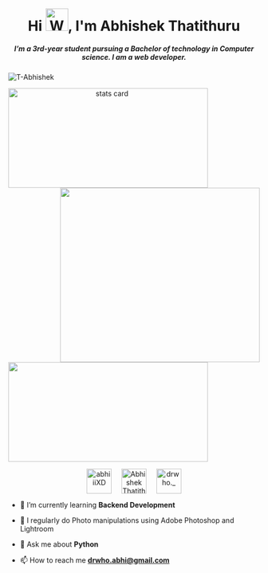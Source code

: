 <h1 align="center">Hi <img src="https://raw.githubusercontent.com/nixin72/nixin72/master/wave.gif" 
         alt="Waving hand animated gif"
         height="45"
         width="45" />, I'm Abhishek Thatithuru</h1>
<h5 align="center">
I’m a 3rd-year student pursuing a Bachelor of technology in Computer science. I am a web developer. 
</h5>
<p align="left"> <img src="https://komarev.com/ghpvc/?username=T-Abhishek&label=Profile%20views&color=0e75b6&style=flat" alt="T-Abhishek" /> </p>
<p>
<a align= "center" href="https://github.com/T-Abhishek">
<img alt= "stats card" height="200px" width="400" src="https://github-readme-streak-stats.herokuapp.com/?user=T-Abhishek&theme=radical">
<img align="right" height="350" width="400" src="https://github.com/T-Abhishek/abhi/blob/main/giphy%20(1).gif?raw=true" /> </a>
</p>
<img height="200px" width="400" src="https://github-readme-stats.vercel.app/api?username=T-Abhishek&count_private=true&theme=radical&show_icons=true" />

<p align="center">
<a href="https://twitter.com/abhiiiXD" target="blank"><img align="center" src="https://img.icons8.com/cute-clipart/64/000000/twitter.png" alt="abhiiiXD" height="50" width="50" /></a> &nbsp;&nbsp;&nbsp;
<a href="/https://www.linkedin.com/in/abhishek-thatithuru-2700b6211/" target="blank"><img align="center" src="https://img.icons8.com/cute-clipart/64/000000/linkedin.png" alt="Abhishek Thatithuru" height="50" width="50" /></a>&nbsp;&nbsp;&nbsp;&nbsp;
<a href="https://instagram.com/drwho._" target="blank"><img align="center" src="https://img.icons8.com/cute-clipart/64/000000/instagram-new.png" alt="drwho._" height="50" width="50" /></a>
</p>

- 🌱 I’m currently learning **Backend Development**

- 📝 I regularly do Photo manipulations using Adobe Photoshop and Lightroom

- 💬 Ask me about **Python**

- 📫 How to reach me **drwho.abhi@gmail.com**
<br><br>
